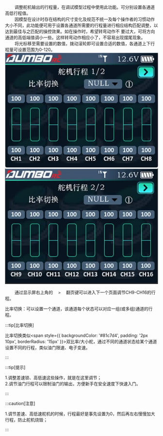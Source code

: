         调整舵机输出的行程量，在调试模型过程中使用此功能。可分别设置各通道高低行程值。<br/>
        因模型在设计时存在结构的尺寸变化及规范不统一及每个操作者的习惯动作大小不同，此功能便可用于设置各通道所需要的行程量进行相应结构匹配调整，以达到最佳与之匹配的操控效果。如在操作时，希望转弯动作不
要过大，可将方向通道的高低端值调小一些。这样转弯动作相应小了，不容易出现摆尾现象。<br/>
        将光标移至需要设置的数值，拨动滚轮即可设置合适的数值，各通道上下行程量可设置范围为0-120。
         ![](../pic/241.webp) <br/>
         ![](../pic/242.webp)

        通过显示屏右上角的   `   >   `  翻页键可以进入下一个页面调节CH9-CH16的行程。

比率切换：可以设置一个通道，该通道每个状态可以对应一组(或多组)通道的行程。

:::tip[比率切换]

比率切换类似<span style={{ backgroundColor: '#81c7d4', padding: '2px 10px', borderRadius: '15px' }}>双比率/大小舵</span>，通过不同的通道状态给某个通道设置不同的行程，类似油门限速、电子变速。

:::

:::tip[提示]

1.调整差速锁、高低速这些操作，就是在这里调节；<br/>2.调节油门行程可以限制油门的输出，方便新手在安全速度下快速入门。

:::

:::caution[注意]

1.调节差速、高低速舵机的时候，行程最好是事先设置为0，然后再左右慢慢加大行程，防止舵机烧毁；

:::
